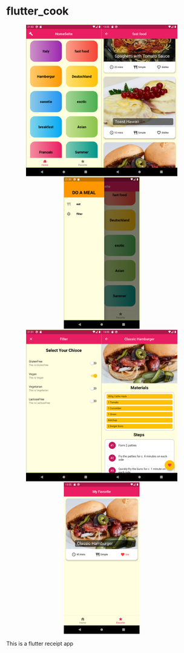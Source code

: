 # flutter_cook



<center class="half">    <img src="show_pics\1.png" width="200"/><img src="show_pics\2.png" width="200"/><img src="show_pics\3.png" width="200"/> </center>

<center class="half">    <img src="show_pics\4.png" width="200"/><img src="show_pics\5.png" width="200"/><img src="show_pics\6.png" width="200"/> </center>

This is a flutter receipt app

